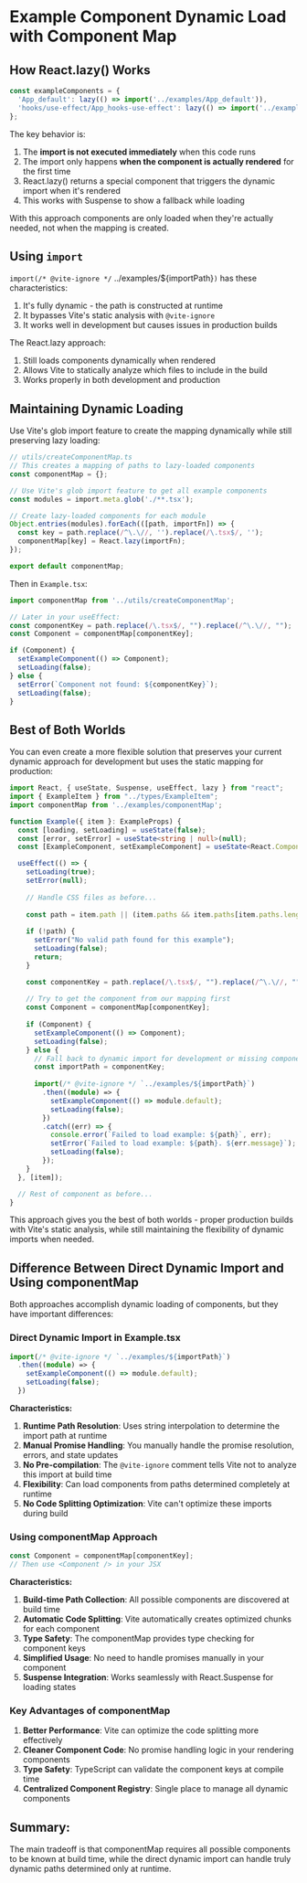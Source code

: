 # Example Component Dynamic Load with Component Map

## How React.lazy() Works

```typescript
const exampleComponents = {
  'App_default': lazy(() => import('../examples/App_default')),
  'hooks/use-effect/App_hooks-use-effect': lazy(() => import('../examples/hooks/use-effect/App_hooks-use-effect')),
};
```

The key behavior is:

1. The **import is not executed immediately** when this code runs
2. The import only happens **when the component is actually rendered** for the first time
3. React.lazy() returns a special component that triggers the dynamic import when it's rendered
4. This works with Suspense to show a fallback while loading

With this approach components are only loaded when they're actually needed, not when the mapping is created.

## Using `import`

 `import(/* @vite-ignore */` ../examples/${importPath}`)` has these characteristics:

1. It's fully dynamic - the path is constructed at runtime
2. It bypasses Vite's static analysis with `@vite-ignore`
3. It works well in development but causes issues in production builds

The React.lazy approach:

1. Still loads components dynamically when rendered
2. Allows Vite to statically analyze which files to include in the build
3. Works properly in both development and production

## Maintaining Dynamic Loading

Use Vite's glob import feature to create the mapping dynamically while still preserving lazy loading:

```typescript
// utils/createComponentMap.ts
// This creates a mapping of paths to lazy-loaded components
const componentMap = {};

// Use Vite's glob import feature to get all example components
const modules = import.meta.glob('./**.tsx');

// Create lazy-loaded components for each module
Object.entries(modules).forEach(([path, importFn]) => {
  const key = path.replace(/^\.\//, '').replace(/\.tsx$/, '');
  componentMap[key] = React.lazy(importFn);
});

export default componentMap;
```

Then in `Example.tsx`:

```typescript
import componentMap from '../utils/createComponentMap';

// Later in your useEffect:
const componentKey = path.replace(/\.tsx$/, "").replace(/^\.\//, "");
const Component = componentMap[componentKey];

if (Component) {
  setExampleComponent(() => Component);
  setLoading(false);
} else {
  setError(`Component not found: ${componentKey}`);
  setLoading(false);
}
```

## Best of Both Worlds

You can even create a more flexible solution that preserves your current dynamic approach for development but uses the static mapping for production:

```typescript
import React, { useState, Suspense, useEffect, lazy } from "react";
import { ExampleItem } from "../types/ExampleItem";
import componentMap from '../examples/componentMap';

function Example({ item }: ExampleProps) {
  const [loading, setLoading] = useState(false);
  const [error, setError] = useState<string | null>(null);
  const [ExampleComponent, setExampleComponent] = useState<React.ComponentType | null>(null);

  useEffect(() => {
    setLoading(true);
    setError(null);
    
    // Handle CSS files as before...
    
    const path = item.path || (item.paths && item.paths[item.paths.length - 1]);
    
    if (!path) {
      setError("No valid path found for this example");
      setLoading(false);
      return;
    }

    const componentKey = path.replace(/\.tsx$/, "").replace(/^\.\//, "");
    
    // Try to get the component from our mapping first
    const Component = componentMap[componentKey];
    
    if (Component) {
      setExampleComponent(() => Component);
      setLoading(false);
    } else {
      // Fall back to dynamic import for development or missing components
      const importPath = componentKey;
      
      import(/* @vite-ignore */ `../examples/${importPath}`)
        .then((module) => {
          setExampleComponent(() => module.default);
          setLoading(false);
        })
        .catch((err) => {
          console.error(`Failed to load example: ${path}`, err);
          setError(`Failed to load example: ${path}. ${err.message}`);
          setLoading(false);
        });
    }
  }, [item]);

  // Rest of component as before...
}
```

This approach gives you the best of both worlds - proper production builds with Vite's static analysis, while still maintaining the flexibility of dynamic imports when needed.

## Difference Between Direct Dynamic Import and Using componentMap

Both approaches accomplish dynamic loading of components, but they have important differences:

### Direct Dynamic Import in Example.tsx

```typescript
import(/* @vite-ignore */ `../examples/${importPath}`)
  .then((module) => {
    setExampleComponent(() => module.default);
    setLoading(false);
  })
```

**Characteristics:**

1. **Runtime Path Resolution**: Uses string interpolation to determine the import path at runtime
2. **Manual Promise Handling**: You manually handle the promise resolution, errors, and state updates
3. **No Pre-compilation**: The `@vite-ignore` comment tells Vite not to analyze this import at build time
4. **Flexibility**: Can load components from paths determined completely at runtime
5. **No Code Splitting Optimization**: Vite can't optimize these imports during build

### Using componentMap Approach

```typescript
const Component = componentMap[componentKey];
// Then use <Component /> in your JSX
```

**Characteristics:**

1. **Build-time Path Collection**: All possible components are discovered at build time
2. **Automatic Code Splitting**: Vite automatically creates optimized chunks for each component
3. **Type Safety**: The componentMap provides type checking for component keys
4. **Simplified Usage**: No need to handle promises manually in your component
5. **Suspense Integration**: Works seamlessly with React.Suspense for loading states

### Key Advantages of componentMap

1. **Better Performance**: Vite can optimize the code splitting more effectively
2. **Cleaner Component Code**: No promise handling logic in your rendering components
3. **Type Safety**: TypeScript can validate the component keys at compile time
4. **Centralized Component Registry**: Single place to manage all dynamic components

## Summary:

The main tradeoff is that componentMap requires all possible components to be known at build time, while the direct dynamic import can handle truly dynamic paths determined only at runtime.